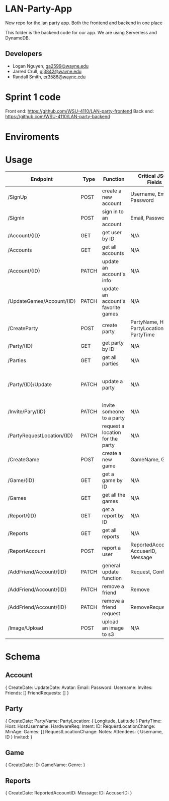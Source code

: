 # LAN-Party-App
New repo for the lan party app. Both the frontend and backend in one place

This folder is the backend code for our app. We are using Serverless and DynamoDB.

## Developers
- Logan Nguyen, ga2599@wayne.edu
- Jarred Crull, gj3842@wayne.edu
- Randall Smith, er3586@wayne.edu

# Sprint 1 code
Front end: https://github.com/WSU-4110/LAN-party-frontend
Back end: https://github.com/WSU-4110/LAN-party-backend

# Enviroments

# Usage
| Endpoint | Type | Function | Critical JSON Fields | Optional JSON Fields |
|---|---|---|---|---|
|/SignUp|POST|create a new account|Username, Email, Password|N/A|
|/SignIn|POST|sign in to an account|Email, Password|N/A|
|/Account/{ID}|GET|get user by ID|N/A|N/A|
|/Accounts|GET|get all accounts|N/A|N/A|N/A|
|/Account/{ID}|PATCH|update an account's info|N/A|Avatar, NewUsername, NewPassword, NewEmail|
|/UpdateGames/Account/{ID}|PATCH|update an account's favorite games|N/A|Add, Remove|
|/CreateParty|POST|create party|PartyName, Host, PartyLocation, PartyTime|Games, HardwareRequirements, Intent, AgeGate|
|/Party/{ID}|GET|get party by ID|N/A|N/A|
|/Parties|GET|get all parties|N/A|N/A|
|/Party/{ID}/Update|PATCH|update a party|N/A|PartyName, Host, PartyLocation, PartyTime, Games, HardwareRequirements, Intent, AgeGate|
|/Invite/Pary/{ID}|PATCH|invite someone to a party|N/A|N/A|
|/PartyRequestLocation/{ID}|PATCH|request a location for the party|N/A|N/A|
|/CreateGame|POST|create a new game|GameName, Genre|N/A|
|/Game/{ID}|GET|get a game by ID|N/A|N/A|
|/Games|GET|get all the games|N/A|N/A|
|/Report/{ID}|GET|get a report by ID|N/A|N/A|
|/Reports|GET|get all reports|N/A|N/A|
|/ReportAccount|POST|report a user|ReportedAccountID, AccuserID, Message|N/A|
|/AddFriend/Account/{ID}|PATCH|general update function|Request, Confirmed|N/A|
|/AddFriend/Account/{ID}|PATCH|remove a friend|Remove|N/A|
|/AddFriend/Account/{ID}|PATCH|remove a friend request|RemoveRequest|N/A|
|/Image/Upload|POST|upload an image to s3|N/A|N/A|

# Schema
## Account
{
CreateDate:
UpdateDate:
Avatar:
Email:
Password:
Username:
Invites:
Friends: []
FriendRequests: []
}
## Party
{
CreateDate:
PartyName:
PartyLocation: { Longitude, Latitude }
PartyTime:
Host:
HostUsername:
HardwareReq:
Intent:
ID:
RequestLocationChange:
MinAge:
Games: []
RequestLocationChange:
Notes:
Attendees: { Username, ID }
Invited:
}
## Game
{
CreateDate:
ID:
GameName:
Genre:
}
## Reports
{
CreateDate:
ReportedAccountID:
Message:
ID:
AccuserID:
}
